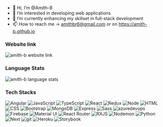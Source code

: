 - 👋 Hi, I’m @Amith-B
- 👀 I’m interested in developing web applications
- 🌱 I’m currently enhancing my skillset in full-stack development
- 📫 How to reach me -> amithbr6@gmail.com or on https://amith-b.github.io

### Website link
<p>
 <img src="https://api.qrserver.com/v1/create-qr-code/?size=150x150&data=https://amith-b.github.io" alt="amith-b website link"/> 
 </p>
 
### Language Stats
<p>
 <img src="https://github-readme-stats.vercel.app/api/top-langs?username=amith-b&show_icons=true&locale=en&layout=compact" alt="amith-b language stats"/> 
 </p>

### Tech Stacks

<p>
<img alt="Angular" src="https://img.shields.io/badge/-Angular-DD0031?style=flat&logo=angular&logoColor=white" />
<img alt="JavaScript" src="https://img.shields.io/badge/-JavaScript-505050?style=flat&logo=JavaScript&logoColor=F7DF1E" />
<img alt="TypeScript" src="https://img.shields.io/badge/-TypeScript-007ACC?style=flat&logo=typeScript&logoColor=white" />
<img alt="React" src="https://img.shields.io/badge/-React-61DAFB?style=flat&logo=react&logoColor=white" />
<img alt="Redux" src="https://img.shields.io/badge/-Redux-764ABC?style=flat&logo=redux&logoColor=white" />
<img alt="Node" src="https://img.shields.io/badge/-Node-339933?style=flat&logo=node.js&logoColor=white" />
<img alt="HTML" src="https://img.shields.io/badge/-HTML-E34F26?style=flat&logo=Html5&logoColor=white" />
<img alt="CSS" src="https://img.shields.io/badge/-CSS-1572B6?style=flat&logo=css3&logoColor=white" />
<img alt="Bootstrap" src="https://img.shields.io/badge/-Bootstrap-563D7C?style=flat&logo=bootstrap&logoColor=white" />
<img alt="MongoDB" src="https://img.shields.io/badge/-MongoDB-47A248?style=flat&logo=mongodb&logoColor=white" />
<img alt="Express" src="https://img.shields.io/badge/Express.js-404D59?style=flat" />
<img alt="Sass" src="https://img.shields.io/badge/-Sass-CC6699?style=flat&logo=sass&logoColor=white" />
 
<img alt="azuredevops" src="https://img.shields.io/badge/-AzureDevops-0078D7?style=flat&logo=azuredevops&logoColor=white" />
<img alt="Firebase" src="https://img.shields.io/badge/-Firebase-FFCA28?style=flat&logo=firebase&logoColor=white" />
<img alt="Material UI" src="https://img.shields.io/badge/-Material UI-0081CB?style=flat&logo=material-ui&logoColor=white" />
<img alt="React Router" src="https://img.shields.io/badge/-React Router-CA4245?style=flat&logo=react-router&logoColor=white" />
<img alt="RXJS" src="https://img.shields.io/badge/-Rxjs-df1d84?style=flat&logo=reactivex&logoColor=white" />
<img alt="Nodemon" src="https://img.shields.io/badge/-Nodemon-76D04B?style=flat&logo=nodemon&logoColor=white" />
<img alt="Python" src="https://img.shields.io/badge/-Python-3776AB?style=flat&logo=python&logoColor=white" />
<img alt="Next" src="https://img.shields.io/badge/-Next-000000?style=flat&logo=Next.js&logoColor=white" />
<img alt="git" src="https://img.shields.io/badge/-Git-F05032?style=flat&logo=git&logoColor=white" />
<img alt="Heroku" src="https://img.shields.io/badge/-Heroku-430098?style=flat&logo=heroku&logoColor=white" />
 <img alt="Storybook" src="https://img.shields.io/badge/-Storybook-f7548b?style=flat&logo=storybook&logoColor=white" />
</p>
<!---
Amith-B/Amith-B is a ✨ special ✨ repository because its `README.md` (this file) appears on your GitHub profile.
You can click the Preview link to take a look at your changes.
--->
